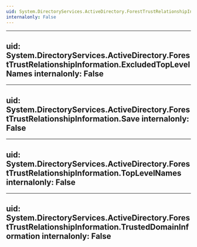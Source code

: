 ```yaml
---
uid: System.DirectoryServices.ActiveDirectory.ForestTrustRelationshipInformation
internalonly: False
---
```


---
uid: System.DirectoryServices.ActiveDirectory.ForestTrustRelationshipInformation.ExcludedTopLevelNames
internalonly: False
---

---
uid: System.DirectoryServices.ActiveDirectory.ForestTrustRelationshipInformation.Save
internalonly: False
---

---
uid: System.DirectoryServices.ActiveDirectory.ForestTrustRelationshipInformation.TopLevelNames
internalonly: False
---

---
uid: System.DirectoryServices.ActiveDirectory.ForestTrustRelationshipInformation.TrustedDomainInformation
internalonly: False
---
